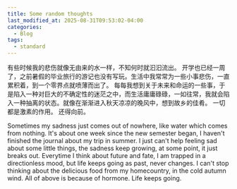 ```yaml
---
title: Some random thoughts
last_modified_at: 2025-08-31T09:53:02-04:00
categories:
  - Blog
tags:
  - standard
---
```


有些时候我的悲伤就像无由来的水一样，不知何时就汩汩流出。
开学也已经一周了，之前暑假的毕业旅行的游记也没有写玩。生活中我常常为一些小事悲伤，一直累积着，到一个零界点就喷薄而出了。
每每我想到关于未来和命运的一些事，于是陷入一种对巨大的不确定性的迷茫之中，而生活庸庸碌碌，一如往常，我就会陷入一种抽离的状态。就像在渐渐进入秋天凉凉的晚风中，想到故乡的佳肴。
一切都是激素的作用。
还得向前。

Sometimes my sadness just comes out of nowhere, like water which comes from nothing.
It's about one week since the new semester began, I haven't finished the journal about my trip in summer. I just can't help feeling sad about some little things, the sadness keep growing, at some point, 
it just breaks out.
Everytime I think about future and fate, I am trapped in a directionless mood, but life keeps going as past, never changes. I can't stop thinking about the delicious food from my homecountry, in the cold autumn wind.
All of above is because of hormone.
Life keeps going.